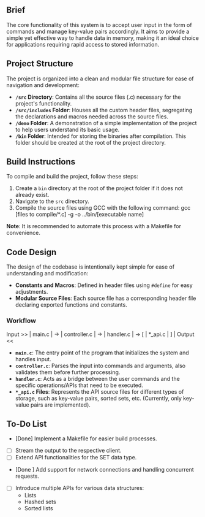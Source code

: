 ## Brief

The core functionality of this system is to accept user input in the form of commands and manage key-value pairs accordingly. It aims to provide a simple yet effective way to handle data in memory, making it an ideal choice for applications requiring rapid access to stored information.

## Project Structure

The project is organized into a clean and modular file structure for ease of navigation and development:

- **`/src` Directory**: Contains all the source files (.c) necessary for the project's functionality.
- **`/src/includes` Folder**: Houses all the custom header files, segregating the declarations and macros needed across the source files.
- **`/demo` Folder**: A demonstration of a simple implementation of the project to help users understand its basic usage.
- **`/bin` Folder**: Intended for storing the binaries after compilation. This folder should be created at the root of the project directory.

## Build Instructions

To compile and build the project, follow these steps:

1. Create a `bin` directory at the root of the project folder if it does not already exist.
2. Navigate to the `src` directory.
3. Compile the source files using GCC with the following command:
     gcc [files to compile/*.c] -g -o ../bin/[executable name]

**Note**: It is recommended to automate this process with a Makefile for convenience.

## Code Design

The design of the codebase is intentionally kept simple for ease of understanding and modification:

- **Constants and Macros**: Defined in header files using `#define` for easy adjustments.
- **Modular Source Files**: Each source file has a corresponding header file declaring exported functions and constants.

### Workflow

Input >> | main.c | -> | controller.c | -> | handler.c | -> [ | *_api.c | ]
                              |
                            Output <<


- **`main.c`**: The entry point of the program that initializes the system and handles input.
- **`controller.c`**: Parses the input into commands and arguments, also validates them before further processing.
- **`handler.c`**: Acts as a bridge between the user commands and the specific operations/APIs that need to be executed.
- **`*_api.c` Files**: Represents the API source files for different types of storage, such as key-value pairs, sorted sets, etc. (Currently, only key-value pairs are implemented).

## To-Do List

- [Done] Implement a Makefile for easier build processes.
- [ ] Stream the output to the respective client. 
- [ ] Extend API functionalities for the SET data type.
- [Done ] Add support for network connections and handling concurrent requests.
- [ ] Introduce multiple APIs for various data structures:
  - Lists
  - Hashed sets
  - Sorted lists
